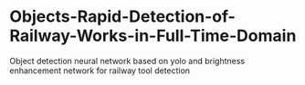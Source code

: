 # Objects-Rapid-Detection-of-Railway-Works-in-Full-Time-Domain
Object detection neural network based on yolo and brightness enhancement network for railway tool detection
